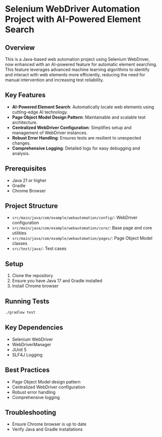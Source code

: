 # Selenium WebDriver Automation Project with AI-Powered Element Search

## Overview
This is a Java-based web automation project using Selenium WebDriver, now enhanced with an AI-powered feature for automatic element searching. This feature leverages advanced machine learning algorithms to identify and interact with web elements more efficiently, reducing the need for manual intervention and increasing test reliability.

## Key Features
- **AI-Powered Element Search**: Automatically locate web elements using cutting-edge AI technology.
- **Page Object Model Design Pattern**: Maintainable and scalable test architecture.
- **Centralized WebDriver Configuration**: Simplifies setup and management of WebDriver instances.
- **Robust Error Handling**: Ensures tests are resilient to unexpected changes.
- **Comprehensive Logging**: Detailed logs for easy debugging and analysis.

## Prerequisites
- Java 21 or higher
- Gradle
- Chrome Browser

## Project Structure
- `src/main/java/com/example/webautomation/config/`: WebDriver configuration
- `src/main/java/com/example/webautomation/core/`: Base page and core utilities
- `src/main/java/com/example/webautomation/pages/`: Page Object Model classes
- `src/test/java/`: Test cases

## Setup
1. Clone the repository
2. Ensure you have Java 17 and Gradle installed
3. Install Chrome browser

## Running Tests
```bash
./gradlew test
```

## Key Dependencies
- Selenium WebDriver
- WebDriverManager
- JUnit 5
- SLF4J Logging

## Best Practices
- Page Object Model design pattern
- Centralized WebDriver configuration
- Robust error handling
- Comprehensive logging

## Troubleshooting
- Ensure Chrome browser is up to date
- Verify Java and Gradle installations 